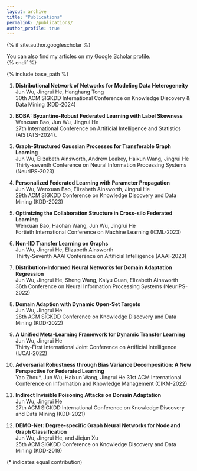 ```yaml
---
layout: archive
title: "Publications"
permalink: /publications/
author_profile: true
---
```


{% if site.author.googlescholar %}
  <div class="wordwrap">You can also find my articles on <a href="{{site.author.googlescholar}}">my Google Scholar profile</a>.</div>
{% endif %}

{% include base_path %}

<!---
{% for post in site.publications reversed %}
  {% include archive-single.html %}
{% endfor %}
-->

1. **Distributional Network of Networks for Modeling Data Heterogeneity**  
Jun Wu, Jingrui He, Hanghang Tong  
30th ACM SIGKDD International Conference on Knowledge Discovery & Data Mining (KDD-2024)   
1. **BOBA: Byzantine-Robust Federated Learning with Label Skewness**  
Wenxuan Bao, Jun Wu, Jingrui He  
27th International Conference on Artificial Intelligence and Statistics (AISTATS-2024).

1. **Graph-Structured Gaussian Processes for Transferable Graph Learning**  
Jun Wu, Elizabeth Ainsworth, Andrew Leakey, Haixun Wang, Jingrui He  
Thirty-seventh Conference on Neural Information Processing Systems (NeurIPS-2023)

1. **Personalized Federated Learning with Parameter Propagation**  
Jun Wu, Wenxuan Bao, Elizabeth Ainsworth, Jingrui He  
29th ACM SIGKDD Conference on Knowledge Discovery and Data Mining (KDD-2023)

1. **Optimizing the Collaboration Structure in Cross-silo Federated Learning**  
Wenxuan Bao, Haohan Wang, Jun Wu, Jingrui He  
Fortieth International Conference on Machine Learning (ICML-2023)

1. **Non-IID Transfer Learning on Graphs**  
Jun Wu, Jingrui He, Elizabeth Ainsworth  
Thirty-Seventh AAAI Conference on Artificial Intelligence (AAAI-2023)

1. **Distribution-Informed Neural Networks for Domain Adaptation Regression**  
Jun Wu, Jingrui He, Sheng Wang, Kaiyu Guan, Elizabeth Ainsworth  
36th Conference on Neural Information Processing Systems (NeurIPS-2022)

1. **Domain Adaption with Dynamic Open-Set Targets**  
Jun Wu, Jingrui He  
28th ACM SIGKDD Conference on Knowledge Discovery and Data Mining (KDD-2022)

1. **A Unified Meta-Learning Framework for Dynamic Transfer Learning**  
Jun Wu, Jingrui He  
Thirty-First International Joint Conference on Artificial Intelligence (IJCAI-2022)

1. **Adversarial Robustness through Bias Variance Decomposition: A New Perspective for Federated Learning**  
Yao Zhou\*, Jun Wu, Haixun Wang, Jingrui He 
31st ACM International Conference on Information and Knowledge Management (CIKM-2022)  

1. **Indirect Invisible Poisoning Attacks on Domain Adaptation**  
Jun Wu, Jingrui He  
27th ACM SIGKDD International Conference on Knowledge Discovery and Data Mining (KDD-2021)  

1. **DEMO-Net: Degree-specific Graph Neural Networks for Node and Graph Classification**  
Jun Wu, Jingrui He, and Jiejun Xu  
25th ACM SIGKDD Conference on Knowledge Discovery and Data Mining (KDD-2019)


(* indicates equal contribution)

